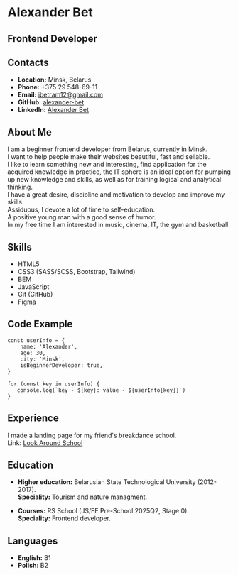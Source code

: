 # __Alexander Bet__

## __Frontend Developer__

## __Contacts__
- __Location:__ Minsk, Belarus
- __Phone:__ +375 29 548-69-11
- __Email:__ ibetram12@gmail.com
- __GitHub:__ [alexander-bet](https://github.com/alexanderbet)
- __LinkedIn:__ [Alexander Bet](https://www.linkedin.com/in/alexander-bet/)

## __About Me__
I am a beginner frontend developer from Belarus, currently in Minsk.  
I want to help people make their websites beautiful, fast and sellable.  
I like to learn something new and interesting, find application for the acquired knowledge in practice, the IT sphere is an ideal option for pumping up new knowledge and skills, as well as for training logical and analytical thinking.  
I have a great desire, discipline and motivation to develop and improve my skills.  
Assiduous, I devote a lot of time to self-education.  
A positive young man with a good sense of humor.  
In my free time I am interested in music, cinema, IT, the gym and basketball. 

## __Skills__
- HTML5
- CSS3 (SASS/SCSS, Bootstrap, Tailwind)
- BEM
- JavaScript
- Git (GitHub)
- Figma

## __Code Example__
```
const userInfo = {
    name: 'Alexander',
    age: 30,
    city: 'Minsk',
    isBeginnerDeveloper: true,
}

for (const key in userInfo) {
   console.log(`key - ${key}: value - ${userInfo[key]}`)
}
```

## __Experience__
I made a landing page for my friend's breakdance school.  
Link: [Look Around School](https://alexanderbet.github.io/look-around-school/)

## __Education__
- __Higher education:__ Belarusian State Technological University (2012-2017).  
__Speciality:__ Tourism and nature managment.  

- __Courses:__ RS School (JS/FE Pre-School 2025Q2, Stage 0).  
__Speciality:__ Frontend developer.


## __Languages__
- __English:__ B1
- __Polish:__ B2
